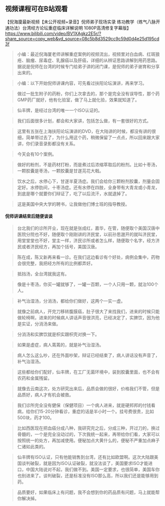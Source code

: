 ## 视频课程可在B站观看

【倪海廈最新视频【未公开视频+录音】倪师弟子现场实录 练功教学（练气八脉开通功法）台湾经方论坛重症临床详解说明  1080P高清修复字幕版】 https://www.bilibili.com/video/BV1XAgkz2E5r/?share_source=copy_web&vd_source=08c5b8d3529cc9c59d0d4e25d195cd3f

> 小编：最近倪海厦老师讲解重症案例的视频流出，视频里对白血病、红斑狼疮、脑瘤、尿毒症、乳腺癌以及肝癌，详细的从辨证思路讲解到用药思路。据说是倪师在台湾的时候专门给弟子讲的闭门课，是倪师的弟子谢育和分享出来的。

> 小编：以下开始倪师讲课内容，可先看过扶阳论坛演讲，再来学习。

> 做过一批生附子的药粉，你们上次拿去的，那个是完全没有误导性，那个药GMP药厂就好，他有化验室，做了马上就化验，效果就知道了。

> 仙丰牌，是经过台湾的唯一一个ISO认证的。

> 我们后面很多计划，都会和大家讲，包括怎么做，有一套很好的方式。

> 这里有五张在上海扶阳论坛演讲的DVD，在大陆讲的时候，都没有讲的很细，简单带过去了，为什么用这个药，稍微保留了一点点，所以回来跟大家讲，你们录音录影都没有关系。

> 今天会有10个案例。

> 做好的粉剂，不是药材打粉，而是煮过后浓缩萃取后的粉剂。比如十枣汤，一颗胶囊是枣汤，一颗胶囊是甘遂芫花大戟。

> 饮水之后，水停心下，甘遂半夏汤症。我们会给你三颗粉剂胶囊，剂量会固定好。水停肋间，十枣汤症。还有水停在四肢，全身带有大青龙或小青龙，到底是哪个就要你们辩证了，吃了以后流汗，水就退掉了。

> 这是美国中央大学的聘书，让我做他们博士班的指导教授。

#### 倪师讲课结束后随便谈谈

> 台北我们的诊所开业，现在就是张成红，嘉华，在管，随便取个美国汉唐中医院分院也不好，随便取个刚刚讲的济民堂，以前孙思邈开的就叫济民堂，用堂堂堂也不好，堂主一样，济民诊所或者怎么样，随便取个名字，经方济民或者济民经方，再加个括号，美国汉唐。

> 陈在成，陈又新再来看一诊。在我们这边看诊有个好处，病例会集中，药物会很完整，我把经方所有的比例都弄好。

> 抵挡汤，全台湾就我这有。

> 像是十枣汤，你买一罐就够了，一罐一百颗，一个人只用一颗，就治100个人。

> 补气治湿汤，分消汤，都给你们做好，这两个一实一虚。

> 就像之前病人，开完刀移转腹膜癌，肚子很大了来找我们，进来的时候只能做轮椅啊，进来的时候病人讲话声音很洪亮，已经决定了，实脾饮，因为他是实证，分消汤来做。

> 分消汤和实脾饮就是枳实跟枳壳对换一下。

> 如果是虚症，病人蔫蔫的，就是补气治湿汤。

> 病人怎么这么吵，还在外面吵架，辩证已经结束了，病人讲话没有声音了，补气治湿汤。

> 这些都给你们配好，仙丰牌，在工厂无菌环境中，装到胶囊里面，也不会有农药和金属残留。

> 就像去云南这次，处方研究出来后，品质会做的很好，价格我们不管，但是品质好，病人才有机会被救。

> 我们诊所完全没有健保（保健项目）一个病人进来，就是硬邦邦的付钱看病，给你们15-20分钟看诊，重症的话是半小时一个。挂号费很贵，比如500块，药才100。

> 比如西医现在把血癌分成八种，我研究完之后，分成三种，开过刀的，换过骨髓的，一个是完全没动过的，下次我统一起来，再带给你们看，大家可以按照统一的处方，再加减使用。便秘加点大黄什么的，便秘不严重加点麻子仁诸如此类的。

> 仙丰牌有ISO认证，只有他能销售到台湾，还有比如欧盟啊。这次大陆跟美国谈判破裂，就是因为ISO认证破裂，就没法谈了，美国要求ISO才能进口，中国大陆说对不起，我们做不到。美国一定要求，也很简单，美国车你也别进来了。谈判破裂，还是标准没有ISO那么高，所以我们还是能够用到药。

> 品质要好，如果临床上有问题，我不会想到你的药品质有问题，马上就能帮你解决掉。
